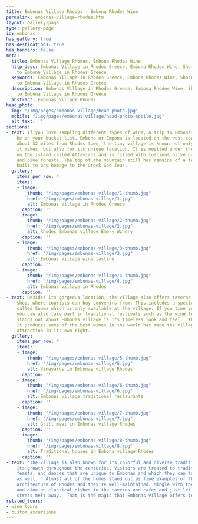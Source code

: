 ```yaml
---
title: Embonas Village Rhodes - Embona Rhodes Wine
permalink: embonas-village-rhodes.htm
layout: gallery-page
type: gallery-page
id: embonas
has_gallery: true
has_destinations: true
has_banners: false
meta:
  title: Embonas Village Rhodes, Embona Rhodes Wine
  http_desc: Embonas Village in Rhodes Greece, Embona Rhodes Wine, Shore Excursions
    to Embona Village in Rhodes Greece
  keywords: Embonas Village in Rhodes Greece, Embona Rhodes Wine, Shore Excursions
    to Embona Village in Rhodes Greece
  description: Embonas Village in Rhodes Greece, Embona Rhodes Wine, Shore Excursions
    to Embona Village in Rhodes Greece
  abstract: Embonas Village Rhodes
head_photo:
  img: "/img/pages/embonas-village/head-photo.jpg"
  mobile: "/img/pages/embonas-village/head-photo-mobile.jpg"
  alt_text: ''
sections:
- text: If you love sampling different types of wine, a trip to Embonas Village should
    be on your bucket list. Embona or Empona is located on the west coast of the island,
    about 32 miles from Rhodes town, the tiny village is known not only for the wine
    it makes, but also for its unique location. It is nestled under the highest mountain
    on the island called Attaviros and is filled with luscious olive groves, vineyards,
    and pine forests. The top of the mountain still has remains of a temple that was
    built to pay homage to the Greek God Zeus.
  gallery:
    items_per_row: 4
    items:
    - image:
        thumb: "/img/pages/embonas-village/1-thumb.jpg"
        href: "/img/pages/embonas-village/1.jpg"
        alt: Embonas village in Rhodes Greece
      caption: ''
    - image:
        thumb: "/img/pages/embonas-village/2-thumb.jpg"
        href: "/img/pages/embonas-village/2.jpg"
        alt: Rhodes Embonas village Emery Winery
      caption: ''
    - image:
        thumb: "/img/pages/embonas-village/3-thumb.jpg"
        href: "/img/pages/embonas-village/3.jpg"
        alt: Embonas village wine tasting
      caption: ''
    - image:
        thumb: "/img/pages/embonas-village/4-thumb.jpg"
        href: "/img/pages/embonas-village/4.jpg"
        alt: Embonas village in Rhodes
      caption: ''
- text: Besides its gorgeous location, the village also offers taverns, cafes, and
    shops where tourists can buy souvenirs from. This includes a special type of liquor
    called Souma which is only available at the village. If you time your visit right,
    you can also take part in traditional festivals such as the wine festival.   What
    stands out about Embonas village is its timeless look and feel.  The fact that
    it produces some of the best wines in the world has made the village a tourist
    attraction in its own right.
  gallery:
    items_per_row: 4
    items:
    - image:
        thumb: "/img/pages/embonas-village/5-thumb.jpg"
        href: "/img/pages/embonas-village/5.jpg"
        alt: Vineyards in Embonas village Rhodes
      caption: ''
    - image:
        thumb: "/img/pages/embonas-village/6-thumb.jpg"
        href: "/img/pages/embonas-village/6.jpg"
        alt: Embonas village traditional restaurants
      caption: ''
    - image:
        thumb: "/img/pages/embonas-village/7-thumb.jpg"
        href: "/img/pages/embonas-village/7.jpg"
        alt: Grill meat in Embonas village Rhodes
      caption: ''
    - image:
        thumb: "/img/pages/embonas-village/8-thumb.jpg"
        href: "/img/pages/embonas-village/8.jpg"
        alt: Traditional houses in Embona village Rhodes
      caption: ''
- text: 'The village is also known for its colorful and diverse traditions that highlight
    its growth throughout the centuries. Visitors are treated to traditional songs,
    feasts, and dances that are unique to Embonas and which they can take part in
    as well.   Almost all of the homes stand out as fine examples of the traditional
    architecture of Rhodes and they’re well-maintained. Mingle with the locals, sit,
    and dine on classical dishes in the taverns and cafes and just let all of your
    stress melt away.  That is the magic that Embonas village offers tourists. '
related_tours:
- wine_tours
- custom_excursions
---
```


